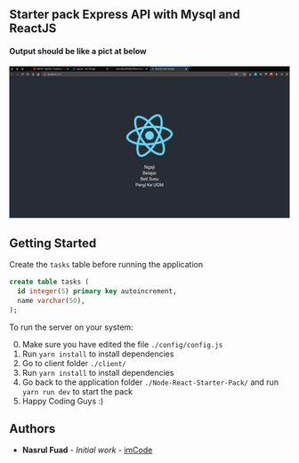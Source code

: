 ## Starter pack Express API with Mysql and ReactJS

#### Output should be like a pict at below

![](sample.png)

## Getting Started

Create the `tasks` table before running the application
```sql
create table tasks (
  id integer(5) primary key autoincrement,
  name varchar(50),
);
```

To run the server on your system:

0. Make sure you have edited the file `./config/config.js`
1. Run `yarn install` to install dependencies
2. Go to client folder `./client/`
3. Run `yarn install` to install dependencies
4. Go back to the application folder `./Node-React-Starter-Pack/` and run `yarn run dev` to start the pack
5. Happy Coding Guys :)

## Authors

* **Nasrul Fuad** - *Initial work* - [imCode](https://github.com/nasrulfuad)
